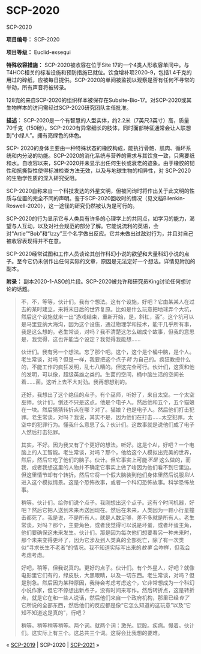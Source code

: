 # SCP-2020
                        




SCP-2020



**项目编号：** SCP-2020

**项目等级：** Euclid-exsequi

**特殊收容措施：** SCP-2020被收容在位于Site 17的一个4类人形收容单间中。与T4HCC相关的标准设施和预防措施已就位。饮食增补项2020-9，包括1.4千克的用过的碎纸，应被每日提供。SCP-2020的单间被监视以观察是否有任何不寻常的举动，所有声音将被转录。

128克的来自SCP-2020的组织样本被保存在Subsite-Bio-17。对SCP-2020或其生物样本的访问需经过SCP-2020研究团队主任批准。

**描述：** SCP-2020是一个有智慧的人型实体，约2.2米（7英尺3英寸）高，质量70千克（150磅）。SCP-2020有异常细长的肢体，同时面部特征通常会让人联想到“小绿人”。拥有亮绿色的体色。

SCP- 2020的身体主要由一种特殊状态的橡胶构成，能执行骨骼、肌肉、循环系统和内分泌的功能。SCP-2020的消化系统与营养的需求与其饮食一致，只需要纸和水。自收容以来，SCP-2020并未显示出任何生长或衰老的迹象。由于橡胶的韧性和抗撕裂性使得标准检查方法无效，以及与地球生物的相异性，对 SCP-2020的生物学性质的深入研究受阻。

SCP-2020自称来自一个科技发达的外星文明，但被问询时将作出关于此文明的性质与位置的完全不同的声明。鉴于SCP-2020回收时的情况（见文档Bilenkin-Roswell-2020），这一途径的研究仍然被认为是可行的。

SCP-2020的行为显示它与人类具有许多的心理学上的共同点，如学习的能力，渴望与人互动，以及对社会规范的部分了解。它能说流利的英语，会对“Artie”“Bob”和“Izzy”三个名字做出反应。它并未做出过敌对行为，并且对自己被收容表现得并不在意。

SCP-2020经常试图和工作人员谈论其创作科幻小说的欲望和大量科幻小说的点子。至今它仍未创作出任何实际的文章，原因是无法定好一个想法。详情见附加的副本。

**附录：** 副本2020-1-ASO的片段。SCP-2020被允许和研究员King讨论任何想讨论的话题。


> 不，不，等等，伙计们。我有个想法。这有个设施，好吧？它由某某人在过去的某时建立，来将末日后的世界复原。比如是什么玩意把地球弄个大坑，然后这个设施就来一出“游戏结束，重新开始，是，斜杠，否”。这个坑可以是马里亚纳大海沟，因为这个设施，通过物理学和技术，能干几乎所有事，我是这么想的。老生常谈，对吗？我不清楚这怎么编成个故事，但我的意思是，我觉得，这也许能当个设定？我觉得我能想……
> 
> 伙计们。我有另一个想法。忘了那个吧。这个，这个是个桶中脑，是个人。老生常谈，对吗？但是一样，我要把这个点子*转* 为自己的。疯狂教授什么的，不能工作的疯狂发明，乱七八糟的。但这完全可行。伙计们，这货和他的发明，可以像，超级英雄之类的。生菌的空间，桶中脑生活的空间长着……菌。这听上去不大对劲。我再想想别的。
> 
> 还好，我想出了这个绝佳的点子。有个巫师，听好了，来自太空。一个太空巫师。伙计们。倒还不只是这点。他是个电子人。然后他和五个，五个猫娘在一块。然后猜猜转折点在哪？对了。猫娘？也是电子人。然后他们打击犯罪。老生常谈，对吗？我说，其实不是，因为他们在打击……太空犯罪。太空中的犯罪行为。懂我什么意思了么？伙计们。这故事就是说他们成了电子人然后打击犯罪。
> 
> 其实，不好。因为我又有了个更好的想法。听好。这是个AI，好吧？一个电脑上的人工智能。老生常谈，对吗？那个，他给这个人模拟出完美的世界，然后，然后它吃了他们的脑子。伙计。但它事实上可能*不是* 这么做的，而我，或者我想这里的人物并不确定它事实上做了啥因为他们看不到它里边。但这里情节却有个转折。然后它将一个假大脑装到他们身体里然后说服*别人* 进入这个模拟情景。这是个恐怖故事，或者一个科幻恐怖故事。科学恐怖故事。
> 
> 稍等。伙计们。给你们说个点子。我刚想出这个点子。这有个时间机器，好吧？然后它把人送到未来再送回现在。然后在未来，人类因为一颗小行星撞击都死了。我是说，不是所有人，就是人数足够，差不多就是所有人。老生常谈，对吗？那个，主要角色，或者我觉得可以说是坏蛋，或者坏蛋主角，他们要确保这未来发生。伙计们。那是因为每次他们想要看另一种未来时，那个未来变得更坏了，因为它涉及到人类真的全部死亡，除了有一次类似“寻求长生不老者”的情况。我不知道实际写出来的*故事* 会咋样，但我会考虑考虑。
> 
> 好吧，稍等，但我说真的。更好的点子。伙计们。有个外星人，好吧？就像电影里它们有的，绿皮肤，大黑眼睛，以及一切东西。老生常谈，对吗？但是别急。然后因为某种原因，我待会考虑考虑这个，它非常想成为一个科幻小说作家，但它不停想出新点子，没有时间来写作。然后转折点，这是转折点，就是它在和一些人说话，然后他们来自一个政府机构，那里已经*有了* 它所说的全部东西，然后他们的反应都是像“它怎么知道的这玩意”以及“它知不知道这是真的”，行吧？
> 
> 稍等。稍等稍等稍等。两个词。就两个词：激光。屁股。疾病。慢着。伙计们。这实际上有三个。这总共三个词。这将会比我想的要难。
> 



« [SCP-2019](/scp-2019) | SCP-2020 | [SCP-2021](/scp-2021) »





                    